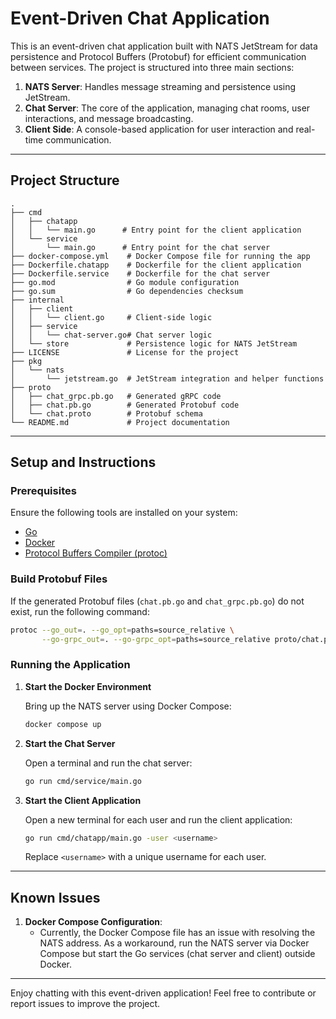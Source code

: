 # Event-Driven Chat Application

This is an event-driven chat application built with NATS JetStream for data persistence and Protocol Buffers (Protobuf) for efficient communication between services. The project is structured into three main sections:

1. **NATS Server**: Handles message streaming and persistence using JetStream.
2. **Chat Server**: The core of the application, managing chat rooms, user interactions, and message broadcasting.
3. **Client Side**: A console-based application for user interaction and real-time communication.

---

## Project Structure

```
.
├── cmd
│   ├── chatapp
│   │   └── main.go      # Entry point for the client application
│   └── service
│       └── main.go      # Entry point for the chat server
├── docker-compose.yml    # Docker Compose file for running the app
├── Dockerfile.chatapp    # Dockerfile for the client application
├── Dockerfile.service    # Dockerfile for the chat server
├── go.mod                # Go module configuration
├── go.sum                # Go dependencies checksum
├── internal
│   ├── client
│   │   └── client.go     # Client-side logic
│   ├── service
│   │   └── chat-server.go# Chat server logic
│   └── store             # Persistence logic for NATS JetStream
├── LICENSE               # License for the project
├── pkg
│   └── nats
│       └── jetstream.go  # JetStream integration and helper functions
├── proto
│   ├── chat_grpc.pb.go   # Generated gRPC code
│   ├── chat.pb.go        # Generated Protobuf code
│   └── chat.proto        # Protobuf schema
└── README.md             # Project documentation
```

---

## Setup and Instructions

### Prerequisites

Ensure the following tools are installed on your system:
- [Go](https://golang.org/dl/)
- [Docker](https://www.docker.com/products/docker-desktop)
- [Protocol Buffers Compiler (protoc)](https://grpc.io/docs/protoc-installation/)

### Build Protobuf Files

If the generated Protobuf files (`chat.pb.go` and `chat_grpc.pb.go`) do not exist, run the following command:

```bash
protoc --go_out=. --go_opt=paths=source_relative \
       --go-grpc_out=. --go-grpc_opt=paths=source_relative proto/chat.proto
```

### Running the Application

1. **Start the Docker Environment**
   
   Bring up the NATS server using Docker Compose:
   ```bash
   docker compose up
   ```

2. **Start the Chat Server**
   
   Open a terminal and run the chat server:
   ```bash
   go run cmd/service/main.go
   ```

3. **Start the Client Application**
   
   Open a new terminal for each user and run the client application:
   ```bash
   go run cmd/chatapp/main.go -user <username>
   ```
   Replace `<username>` with a unique username for each user.

---

## Known Issues

1. **Docker Compose Configuration**:
   - Currently, the Docker Compose file has an issue with resolving the NATS address. As a workaround, run the NATS server via Docker Compose but start the Go services (chat server and client) outside Docker.

---

Enjoy chatting with this event-driven application! Feel free to contribute or report issues to improve the project.
